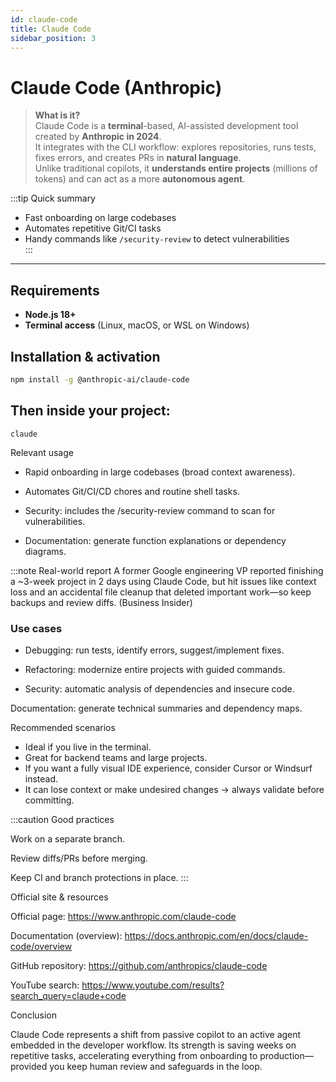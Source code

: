 ```yaml
---
id: claude-code
title: Claude Code
sidebar_position: 3
---
```


# Claude Code (Anthropic)

> **What is it?**  
Claude Code is a **terminal**-based, AI-assisted development tool created by **Anthropic in 2024**.  
It integrates with the CLI workflow: explores repositories, runs tests, fixes errors, and creates PRs in **natural language**.  
Unlike traditional copilots, it **understands entire projects** (millions of tokens) and can act as a more **autonomous agent**.

:::tip Quick summary
- Fast onboarding on large codebases  
- Automates repetitive Git/CI tasks  
- Handy commands like `/security-review` to detect vulnerabilities  
:::

---

## Requirements

- **Node.js 18+**  
- **Terminal access** (Linux, macOS, or WSL on Windows)

## Installation & activation

```bash
npm install -g @anthropic-ai/claude-code
```  



## Then inside your project:
``` 
claude
``` 


Relevant usage

- Rapid onboarding in large codebases (broad context awareness).

- Automates Git/CI/CD chores and routine shell tasks.

- Security: includes the /security-review command to scan for vulnerabilities.

- Documentation: generate function explanations or dependency diagrams.

:::note Real-world report
A former Google engineering VP reported finishing a ~3-week project in 2 days using Claude Code, but hit issues like context loss and an accidental file cleanup that deleted important work—so keep backups and review diffs. (Business Insider)

### Use cases

- Debugging: run tests, identify errors, suggest/implement fixes.

- Refactoring: modernize entire projects with guided commands.

- Security: automatic analysis of dependencies and insecure code.

Documentation: generate technical summaries and dependency maps.

Recommended scenarios

- Ideal if you live in the terminal.
- Great for backend teams and large projects.
- If you want a fully visual IDE experience, consider Cursor or Windsurf instead.
- It can lose context or make undesired changes → always validate before committing.

:::caution Good practices

Work on a separate branch.

Review diffs/PRs before merging.

Keep CI and branch protections in place.
:::


Official site & resources

Official page: https://www.anthropic.com/claude-code

Documentation (overview): https://docs.anthropic.com/en/docs/claude-code/overview

GitHub repository: https://github.com/anthropics/claude-code

YouTube search: https://www.youtube.com/results?search_query=claude+code
 
Conclusion

Claude Code represents a shift from passive copilot to an active agent embedded in the developer workflow.
Its strength is saving weeks on repetitive tasks, accelerating everything from onboarding to production—provided you keep human review and safeguards in the loop.

